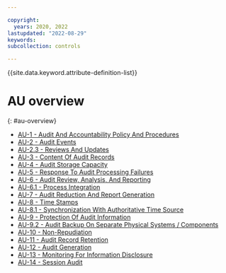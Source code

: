 ```yaml
---

copyright:
  years: 2020, 2022
lastupdated: "2022-08-29"
keywords: 
subcollection: controls

---
```




{{site.data.keyword.attribute-definition-list}}

# AU overview
{: #au-overview}

- [AU-1 - Audit And Accountability Policy And Procedures](/docs/controls?topic=controls-au-1)
- [AU-2 - Audit Events](/docs/controls?topic=controls-au-2)
- [AU-2.3 - Reviews And Updates](/docs/controls?topic=controls-au-2.3)
- [AU-3 - Content Of Audit Records](/docs/controls?topic=controls-au-3)
- [AU-4 - Audit Storage Capacity](/docs/controls?topic=controls-au-4)
- [AU-5 - Response To Audit Processing Failures](/docs/controls?topic=controls-au-5)
- [AU-6 - Audit Review, Analysis, And Reporting](/docs/controls?topic=controls-au-6)
- [AU-6.1 - Process Integration](/docs/controls?topic=controls-au-6.1)
- [AU-7 - Audit Reduction And Report Generation](/docs/controls?topic=controls-au-7)
- [AU-8 - Time Stamps](/docs/controls?topic=controls-au-8)
- [AU-8.1 - Synchronization With Authoritative Time Source](/docs/controls?topic=controls-au-8.1)
- [AU-9 - Protection Of Audit Information](/docs/controls?topic=controls-au-9)
- [AU-9.2 - Audit Backup On Separate Physical Systems / Components](/docs/controls?topic=controls-au-9.2)
- [AU-10 - Non-Repudiation](/docs/controls?topic=controls-au-10)
- [AU-11 - Audit Record Retention](/docs/controls?topic=controls-au-11)
- [AU-12 - Audit Generation](/docs/controls?topic=controls-au-12)
- [AU-13 - Monitoring For Information Disclosure](/docs/controls?topic=controls-au-13)
- [AU-14 - Session Audit](/docs/controls?topic=controls-au-14)



